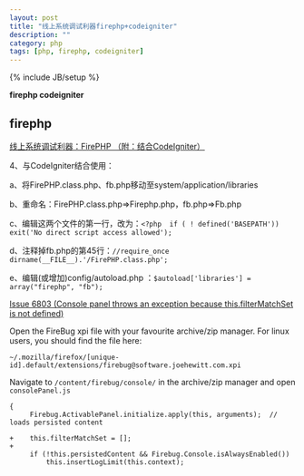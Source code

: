 ```yaml
---
layout: post
title: "线上系统调试利器firephp+codeigniter"
description: ""
category: php
tags: [php, firephp, codeigniter]
---
```

{% include JB/setup %}

**firephp codeigniter** 

## firephp ##

[线上系统调试利器：FirePHP （附：结合CodeIgniter）](http://blog.chinaunix.net/uid-16235175-id-3275031.html)

4、与CodeIgniter结合使用：

a、将FirePHP.class.php、fb.php移动至system/application/libraries 

b、重命名：FirePHP.class.php=>Firephp.php，fb.php=>Fb.php 

c、编辑这两个文件的第一行，改为：`<?php  if ( ! defined('BASEPATH')) exit('No direct script access allowed');` 

d、注释掉fb.php的第45行：`//require_once dirname(__FILE__).'/FirePHP.class.php';` 

e、编辑(或增加)config/autoload.php ：`$autoload['libraries'] = array("firephp", "fb");` 


[ Issue 6803 (Console panel throws an exception because this.filterMatchSet is not defined)](https://github.com/firebug/firebug/commit/b01414c03f260a1b12f68f7ec824c4afee67433c)


Open the FireBug xpi file with your favourite archive/zip manager. For linux users, you should find the file here:

    ~/.mozilla/firefox/[unique-id].default/extensions/firebug@software.joehewitt.com.xpi


Navigate to `/content/firebug/console/` in the archive/zip manager and open `consolePanel.js`

    {
         Firebug.ActivablePanel.initialize.apply(this, arguments);  // loads persisted content
 
    +    this.filterMatchSet = [];
    +
         if (!this.persistedContent && Firebug.Console.isAlwaysEnabled())
             this.insertLogLimit(this.context); 


